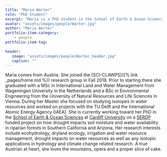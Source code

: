 ```yaml
---
title: "Maria Warter"
role: "PhD Student"
excerpt: "Maria is a PhD student in the School of Earth & Ocean Sciences at Cardiff University."
avatar: "assets/images/people/Warter.jpg"
author: "Maria Warter"
portfolio-item-category:
    - people
portfolio-item-tag:
    
header:
   image: "assets/images/people/Warter_header.jpg"
   caption: ""
---
```


Maria comes from Austria. She joined the [SCI-CLAWPS]({% link _pages/home.md %}) research group in Fall 2018. Prior to starting there she graduated with a MSc in International Land and Water Management from Wageningen University in the Netherlands and a BSc in Environmental Engineering from the University of Natural Resources and Life Sciences in Vienna. During her Master she focused on studying isotopes in water resources and worked on projects with the TU Delft and the International Atomic Energy Agency (IAEA). She is currently working toward her PhD in the [School of Earth & Ocean Sciences](https://www.cardiff.ac.uk/earth-ocean-sciences) at [Cardiff University](https://www.cardiff.ac.uk) on a [SERDP](https://www.serdp-estcp.org/) funded project on how drought impacts soil moisture and water availability in riparian forests in Southern California and Arizona. Her research interests include ecohydrology, dryland ecology, irrigation and water resource management, drought impacts on water resources as well as any isotopic applications in hydrology and climate change related research. A true Austrian at heart, she loves the mountains, opera and a proper slice of cake. 